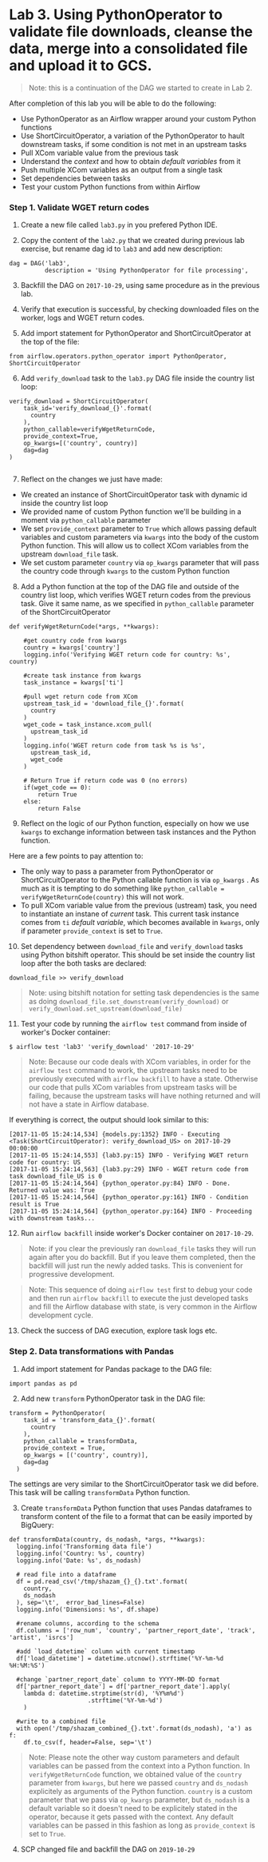# Lab 3. Using PythonOperator to validate file downloads, cleanse the data, merge into a consolidated file and upload it to GCS.

>Note: this is a continuation of the DAG we started to create in Lab 2. 

After completion of this lab you will be able to do the following:

* Use PythonOperator as an Airflow wrapper around your custom Python functions
* Use ShortCircuitOperator, a variation of the PythonOperator to hault downstream tasks, if some condition is not met in an upstream tasks
* Pull XCom variable value from the previous task 
* Understand the _context_ and how to obtain _default variables_ from it
* Push multiple XCom variables as an output from a single task
* Set dependencies between tasks
* Test your custom Python functions from within Airflow

### Step 1. Validate WGET return codes

1. Create a new file called `lab3.py` in you prefered Python IDE. 

2. Copy the content of the `lab2.py` that we created during previous lab exercise, but rename dag id to `lab3` and add new description:

```
dag = DAG('lab3',
          description = 'Using PythonOperator for file processing',
```

3. Backfill the DAG on `2017-10-29`, using same procedure as in the previous lab.

4. Verify that execution is successful, by checking downloaded files on the worker, logs and WGET return codes.

5. Add import statement for PythonOperator and ShortCircuitOperator at the top of the file: 

```
from airflow.operators.python_operator import PythonOperator, ShortCircuitOperator
```
6. Add `verify_download` task  to the `lab3.py` DAG file inside the country list loop:

```
verify_download = ShortCircuitOperator(
    task_id='verify_download_{}'.format(
      country
    ),
    python_callable=verifyWgetReturnCode,
    provide_context=True,
    op_kwargs=[('country', country)]
    dag=dag
)
    
```
7. Reflect on the changes we just have made:
* We created an instance of ShortCircuitOperator task with dynamic id inside the country list loop
* We provided name of custom Python function we'll be building in a moment via `python_callable` parameter
* We set `provide_context` parameter to `True` which allows passing default variables and custom parameters via `kwargs` into the body of the custom Python function. This will allow us to collect XCom variables from the upstream `download_file` task.
* We set custom parameter `country` via `op_kwargs` parameter that will pass the country code through `kwargs` to the custom Python function

8. Add a Python function at the top of the DAG file and outside of the country list loop, which verifies WGET return codes from the previous task. Give it same name, as we specified in `python_callable` parameter of the ShortCircuitOperator

```
def verifyWgetReturnCode(*args, **kwargs):

    #get country code from kwargs
    country = kwargs['country']
    logging.info('Verifying WGET return code for country: %s', country)

    #create task instance from kwargs
    task_instance = kwargs['ti']

    #pull wget return code from XCom
    upstream_task_id = 'download_file_{}'.format(
      country
    )
    wget_code = task_instance.xcom_pull(
      upstream_task_id
    )
    logging.info('WGET return code from task %s is %s',
      upstream_task_id,
      wget_code
    )

    # Return True if return code was 0 (no errors)
    if(wget_code == 0):
        return True
    else:
        return False
```

9. Reflect on the logic of our Python function, especially on how we use `kwargs` to exchange information between task instances and the Python function. 

Here are a few points to pay attention to:
* The only way to pass a parameter from PythonOperator or ShortCircuitOperator to the Python callable function is via `op_kwargs` . As much as it is tempting to do something like `python_callable = verifyWgetReturnCode(country)` this will not work. 
* To pull XCom variable value from the previous (ustream) task, you need to instantiate an instane of _current_ task. This current task instance comes from `ti` _default variable_, which becomes available in `kwargs`, only if parameter `provide_context` is set to `True`. 

10. Set dependency between `download_file` and `verify_download` tasks using Python bitshift operator. This should be set inside the country list loop after the both tasks are declared:

```
download_file >> verify_download
```

>Note: using bitshift notation for setting task dependencies is the same as doing `download_file.set_downstream(verify_download)` or `verify_download.set_upstream(download_file)`

11. Test your code by running the `airflow test` command from inside of worker's Docker container:

```
$ airflow test 'lab3' 'verify_download' '2017-10-29'
```

>Note: Because our code deals with XCom variables, in order for the `airflow test` command to work, the upstream tasks need to be previously executed with `airflow backfill` to have a state. Otherwise our code that pulls XCom variables from upstream tasks will be failing, because the upstream tasks will have nothing returned and will not have a state in Airflow database. 

If everything is correct, the output should look similar to this:
```
[2017-11-05 15:24:14,534] {models.py:1352} INFO - Executing <Task(ShortCircuitOperator): verify_download_US> on 2017-10-29 00:00:00
[2017-11-05 15:24:14,553] {lab3.py:15} INFO - Verifying WGET return code for country: US
[2017-11-05 15:24:14,563] {lab3.py:29} INFO - WGET return code from task download_file_US is 0
[2017-11-05 15:24:14,564] {python_operator.py:84} INFO - Done. Returned value was: True
[2017-11-05 15:24:14,564] {python_operator.py:161} INFO - Condition result is True
[2017-11-05 15:24:14,564] {python_operator.py:164} INFO - Proceeding with downstream tasks...
```

12. Run `airflow backfill` inside worker's Docker container on `2017-10-29`. 

>Note: if you clear the previously ran `download_file` tasks they will run again after you do backfill. But if you leave them completed, then the backfill will just run the newly added tasks. This is convenient for progressive development. 

>Note: This sequence of doing `airflow test` first to debug your code and then run `airflow backfill` to execute the just developed tasks and fill the Airflow database with state, is very common in the Airflow development cycle. 

13. Check the success of DAG execution, explore task logs etc. 

### Step 2. Data transformations with Pandas 

1. Add import statement for Pandas package to the DAG file:
```
import pandas as pd
```

2. Add new `transform` PythonOperator task in the DAG file:

```
transform = PythonOperator(
    task_id = 'transform_data_{}'.format(
      country
    ),
    python_callable = transformData,
    provide_context = True,
    op_kwargs = [('country', country)],
    dag=dag
  )
```

The settings are very similar to the ShortCircuitOperator task we did before. This task will be calling `transformData` Python function.

3. Create `transformData` Python function that uses Pandas dataframes to transform content of the file to a format that can be easily imported by BigQuery:

```
def transformData(country, ds_nodash, *args, **kwargs):
  logging.info('Transforming data file')
  logging.info('Country: %s', country)
  logging.info('Date: %s', ds_nodash)

  # read file into a dataframe
  df = pd.read_csv('/tmp/shazam_{}_{}.txt'.format(
    country,
    ds_nodash
  ), sep='\t',  error_bad_lines=False)
  logging.info('Dimensions: %s', df.shape)

  #rename columns, according to the schema
  df.columns = ['row_num', 'country', 'partner_report_date', 'track', 'artist', 'isrcs']

  #add `load_datetime` column with current timestamp
  df['load_datetime'] = datetime.utcnow().strftime('%Y-%m-%d %H:%M:%S')

  #change `partner_report_date` column to YYYY-MM-DD format
  df['partner_report_date'] = df['partner_report_date'].apply(
    lambda d: datetime.strptime(str(d), '%Y%m%d')
                      .strftime('%Y-%m-%d')
    )

  #write to a combined file
  with open('/tmp/shazam_combined_{}.txt'.format(ds_nodash), 'a') as f:
    df.to_csv(f, header=False, sep='\t')

```

>Note: Please note the other way custom parameters and default variables can be passed from the context into a Python function. In `verifyWgetReturnCode` function, we obtained value of the `country` parameter from `kwargs`, but here we passed `country` and `ds_nodash` explicitely as arguments of the Python function. `country` is a custom parameter that we pass via `op_kwargs` parameter, but `ds_nodash` is a default variable so it doesn't need to be explicitely stated in the operator, because it gets passed with the context. Any default variables can be passed in this fashion as long as  `provide_context` is set to `True`.

4. SCP changed file and backfill the DAG on `2019-10-29`





